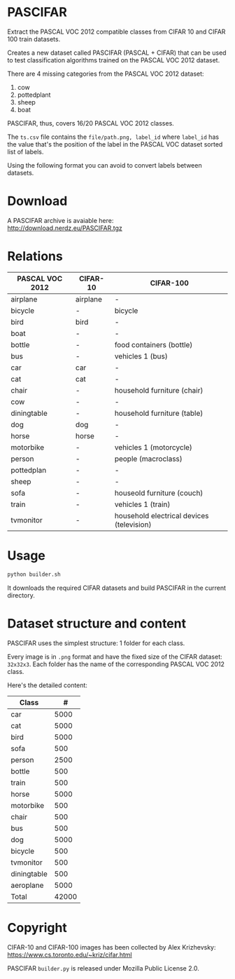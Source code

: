 PASCIFAR
========

Extract the PASCAL VOC 2012 compatible classes from CIFAR 10 and CIFAR 100 train datasets.

Creates a new dataset called PASCIFAR (PASCAL + CIFAR) that can be used to test classification algorithms trained on the PASCAL VOC 2012 dataset.

There are 4 missing categories from the PASCAL VOC 2012 dataset:

1. cow
2. pottedplant
3. sheep
4. boat

PASCIFAR, thus, covers 16/20 PASCAL VOC 2012 classes.

The `ts.csv` file contains the `file/path.png, label_id` where `label_id` has the value that's the position of the label in the PASCAL VOC dataset sorted list of labels.

Using the following format you can avoid to convert labels between datasets.

# Download

A PASCIFAR archive is avaiable here: http://download.nerdz.eu/PASCIFAR.tgz

# Relations

PASCAL VOC 2012 | CIFAR-10 | CIFAR-100
--- | --- | ---
airplane  | airplane | -
bicycle  | - | bicycle
bird  | bird | -
boat  | - | -
bottle | - | food containers (bottle)
bus | - | vehicles 1 (bus)
car | car | -
cat | cat | -
chair | - | household furniture (chair)
cow | - | -
diningtable | - | household furniture (table)
dog | dog | -
horse | horse | -
motorbike | - | vehicles 1 (motorcycle)
person | - | people (macroclass)
pottedplan | - | -
sheep | - | -
sofa | - | houseold furniture (couch)
train | - | vehicles 1 (train)
tvmonitor | - | household electrical devices (television)

# Usage

```python
python builder.sh
```

It downloads the required CIFAR datasets and build PASCIFAR in the current directory.

# Dataset structure and content

PASCIFAR uses the simplest structure: 1 folder for each class.

Every image is in `.png` format and have the fixed size of the CIFAR dataset: `32x32x3`.
Each folder has the name of the corresponding PASCAL VOC 2012 class.

Here's the detailed content:

Class | #
--- | ---
car | 5000
cat | 5000
bird | 5000
sofa | 500
person | 2500
bottle | 500
train | 500
horse | 5000
motorbike | 500
chair | 500
bus | 500
dog | 5000
bicycle | 500
tvmonitor | 500
diningtable | 500
aeroplane | 5000
Total | 42000

# Copyright

CIFAR-10 and CIFAR-100 images has been collected by Alex Krizhevsky: https://www.cs.toronto.edu/~kriz/cifar.html

PASCIFAR `builder.py` is released under Mozilla Public License 2.0.
